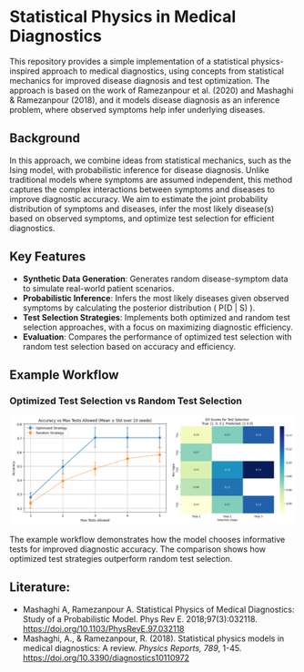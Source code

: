 # Statistical Physics in Medical Diagnostics

This repository provides a simple implementation of a statistical physics-inspired approach to medical diagnostics, using concepts from statistical mechanics for improved disease diagnosis and test optimization. The approach is based on the work of Ramezanpour et al. (2020) and Mashaghi & Ramezanpour (2018), and it models disease diagnosis as an inference problem, where observed symptoms help infer underlying diseases.

## Background

In this approach, we combine ideas from statistical mechanics, such as the Ising model, with probabilistic inference for disease diagnosis. Unlike traditional models where symptoms are assumed independent, this method captures the complex interactions between symptoms and diseases to improve diagnostic accuracy. We aim to estimate the joint probability distribution of symptoms and diseases, infer the most likely disease(s) based on observed symptoms, and optimize test selection for efficient diagnostics.

## Key Features
- **Synthetic Data Generation**: Generates random disease-symptom data to simulate real-world patient scenarios.
- **Probabilistic Inference**: Infers the most likely diseases given observed symptoms by calculating the posterior distribution \( P(D | S) \).
- **Test Selection Strategies**: Implements both optimized and random test selection approaches, with a focus on maximizing diagnostic efficiency.
- **Evaluation**: Compares the performance of optimized test selection with random test selection based on accuracy and efficiency.

## Example Workflow

### Optimized Test Selection vs Random Test Selection

![img1](img/img_1.png)

The example workflow demonstrates how the model chooses informative tests for improved diagnostic accuracy. The comparison shows how optimized test strategies outperform random test selection.

## Literature:

- Mashaghi A, Ramezanpour A. Statistical Physics of Medical Diagnostics: Study of a Probabilistic Model. Phys Rev E. 2018;97(3):032118.  https://doi.org/10.1103/PhysRevE.97.032118
- Mashaghi, A., & Ramezanpour, R. (2018). Statistical physics models in medical diagnostics: A review. *Physics Reports, 789*, 1-45.  https://doi.org/10.3390/diagnostics10110972